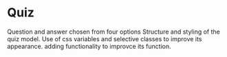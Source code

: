 # Quiz
Question and answer chosen from four options
Structure and styling of the quiz model.
Use of css variables and selective classes to improve its appearance.
adding functionality to improvce its function.
